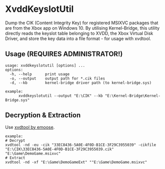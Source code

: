 # XvddKeyslotUtil
Dump the CIK (Content Integrity Key) for registered MSIXVC packages that are from the Xbox app on Windows 10. By utilising Kernel-Bridge, this utility directly reads the keyslot table belonging to XVDD, the Xbox Virtual Disk Driver, and store the key data into a file format - for usage with xvdtool.

## Usage (REQUIRES ADMINISTRATOR!)
```
usage: xvddkeyslotutil [options] ...
options:
  -h, --help      print usage
  -o, --output    output path for *.cik files
  -d, --kb        kernel-bridge driver path (to kernel-bridge.sys)

example:
      xvddkeyslotutil --output "E:\CIK" --kb "E:\Kernel-Bridge\Kernel-Bridge.sys"
```

## Decryption & Extraction

Use [xvdtool by emoose](https://github.com/emoose/xvdtool).
```
example:
# Decrypt
xvdtool -nd -eu -cik "33EC8436-5A0E-4F0D-B1CE-3F29C3955039" -cikfile "E:\CIK\33EC8436-5A0E-4F0D-B1CE-3F29C3955039.cik" "E:\Game\DemoGame.msixvc"
# Extract 
xvdtool -nd -xf "E:\Game\DemoGameExt" ""E:\Game\DemoGame.msixvc"
```
